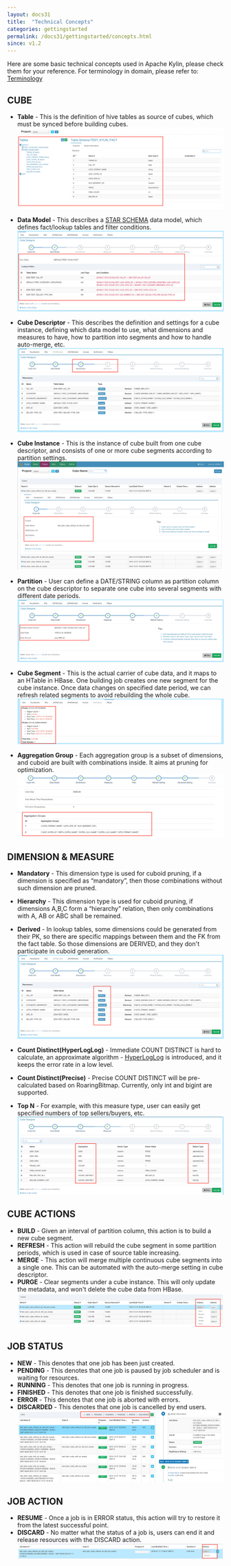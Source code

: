 ```yaml
---
layout: docs31
title:  "Technical Concepts"
categories: gettingstarted
permalink: /docs31/gettingstarted/concepts.html
since: v1.2
---
```

 
Here are some basic technical concepts used in Apache Kylin, please check them for your reference.
For terminology in domain, please refer to: [Terminology](terminology.html)

## CUBE
* __Table__ - This is the definition of hive tables as source of cubes, which must be synced before building cubes.
![](../../images/docs/concepts/DataSource.png)

* __Data Model__ - This describes a [STAR SCHEMA](https://en.wikipedia.org/wiki/Star_schema) data model, which defines fact/lookup tables and filter conditions.
![](../../images/docs/concepts/DataModel.png)

* __Cube Descriptor__ - This describes the definition and settings for a cube instance, defining which data model to use, what dimensions and measures to have, how to partition into segments and how to handle auto-merge, etc.
![](../../images/docs/concepts/CubeDesc.png)

* __Cube Instance__ - This is the instance of cube built from one cube descriptor, and consists of one or more cube segments according to partition settings.
![](../../images/docs/concepts/CubeInstance.png)

* __Partition__ - User can define a DATE/STRING column as partition column on the cube descriptor to separate one cube into several segments with different date periods.
![](../../images/docs/concepts/Partition.png)

* __Cube Segment__ - This is the actual carrier of cube data, and it maps to an HTable in HBase. One building job creates one new segment for the cube instance. Once data changes on specified date period, we can refresh related segments to avoid rebuilding the whole cube.
![](../../images/docs/concepts/CubeSegment.png)

* __Aggregation Group__ - Each aggregation group is a subset of dimensions, and cuboid are built with combinations inside. It aims at pruning for optimization.
![](../../images/docs/concepts/AggregationGroup.png)

## DIMENSION & MEASURE
* __Mandatory__ - This dimension type is used for cuboid pruning, if a dimension is specified as “mandatory”, then those combinations without such dimension are pruned.
* __Hierarchy__ - This dimension type is used for cuboid pruning, if dimensions A,B,C form a “hierarchy” relation, then only combinations with A, AB or ABC shall be remained. 
* __Derived__ - In lookup tables, some dimensions could be generated from their PK, so there are specific mappings between them and the FK from the fact table. So those dimensions are DERIVED, and they don't participate in cuboid generation.
![](../../images/docs/concepts/Dimension.png)

* __Count Distinct(HyperLogLog)__ - Immediate COUNT DISTINCT is hard to calculate, an approximate algorithm - [HyperLogLog](https://en.wikipedia.org/wiki/HyperLogLog) is introduced, and it keeps the error rate in a low level. 
* __Count Distinct(Precise)__ - Precise COUNT DISTINCT will be pre-calculated based on RoaringBitmap. Currently, only int and bigint are supported.
* __Top N__ - For example, with this measure type, user can easily get specified numbers of top sellers/buyers, etc. 
![](../../images/docs/concepts/Measure.png)

## CUBE ACTIONS
* __BUILD__ - Given an interval of partition column, this action is to build a new cube segment.
* __REFRESH__ - This action will rebuild the cube segment in some partition periods, which is used in case of source table increasing.
* __MERGE__ - This action will merge multiple continuous cube segments into a single one. This can be automated with the auto-merge setting in cube descriptor.
* __PURGE__ - Clear segments under a cube instance. This will only update the metadata, and won't delete the cube data from HBase.
![](../../images/docs/concepts/CubeAction.png)

## JOB STATUS
* __NEW__ - This denotes that one job has been just created.
* __PENDING__ - This denotes that one job is paused by job scheduler and is waiting for resources.
* __RUNNING__ - This denotes that one job is running in progress.
* __FINISHED__ - This denotes that one job is finished successfully.
* __ERROR__ - This denotes that one job is aborted with errors.
* __DISCARDED__ - This denotes that one job is cancelled by end users.
![](../../images/docs/concepts/Job.png)

## JOB ACTION
* __RESUME__ - Once a job is in ERROR status, this action will try to restore it from the latest successful point.
* __DISCARD__ - No matter what the status of a job is, users can end it and release resources with the DISCARD action.
![](../../images/docs/concepts/JobAction.png)
